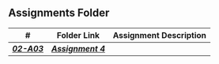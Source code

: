 ##  Assignments Folder

|   #   | Folder Link | Assignment Description |
| :---: | ----------- | ---------------------- |
|  ***<a href="https://github.com/rugbyprof/2143-Object-Oriented-Programming/tree/master/Assignments/02-A03">02-A03</a>***     |  ***<a href=https://github.com/JMartinez0202/2143-OOP-Martinez/tree/main/Assignments/OOP_Primer>Assignment 4</a>***   |                        |
